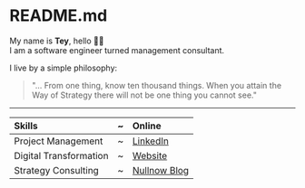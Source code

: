 # README.md

My name is **Tey**, hello 👋🏾  
I am a software engineer turned management consultant.

I live by a simple philosophy:  
> "... From one thing, know ten thousand things. When you attain the Way of Strategy there will not be one thing you cannot see."

---

Skills | ~ | Online
:--- | --- | :---
Project Management | ~ | [LinkedIn](https://linkedin.com/in/nullthefirst)
Digital Transformation | ~ | [Website](https://ninte.dev)
Strategy Consulting | ~ | [Nullnow Blog](https://blog.nullnow.com)
